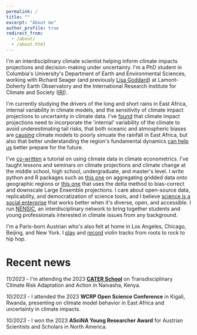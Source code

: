 ```yaml
---
permalink: /
title: ""
excerpt: "About me"
author_profile: true
redirect_from: 
  - /about/
  - /about.html
---
```


I'm an interdisciplinary climate scientist helping inform climate impacts projections and decision-making under uncertainty. I'm a PhD student in Columbia's University's Department of Earth and Environmental Sciences, working with Richard Seager (and previously [Lisa Goddard](https://www.nytimes.com/2022/01/22/climate/lisa-goddard-dead.html)) at Lamont-Doherty Earth Observatory and the International Research Institute for Climate and Society ([IRI](iri.columbia.edu)). 

I'm currently studying the drivers of the long and short rains in East Africa, internal variability in climate models, and the sensitivity of climate impact projections to uncertainty in climate data. I've [found](https://www.pnas.org/doi/abs/10.1073/pnas.2208095119) that climate impact projections need to incorporate the 'internal' variability of the climate to avoid underestimating tail risks, that both oceanic and atmospheric biases are [causing](https://link.springer.com/article/10.1007/s00382-022-06622-5) climate models to poorly simuate the rainfall in East Africa, but also that better understanding the region's fundamental dynamics [can help us](https://journals.ametsoc.org/view/journals/clim/aop/JCLI-D-23-0126.1/JCLI-D-23-0126.1.xml) better prepare for the future. 

I've [co-written](https://climateestimate.net/content/getting-started.html) a tutorial on using climate data in climate econometrics. I've taught lessons and seminars on climate projections and climate change at the middle school, high school, undergraduate, and master's level. I write python and R packages such as [this one](https://github.com/ks905383/xagg) on aggregating gridded data onto geographic regions or [this one](https://github.com/ks905383/quantproj) that uses the delta method to bias-correct and downscale Large Ensemble projections. I care about open-source data, replicability, and democratization of science tools, and I believe [science is a social enterprise](https://news.harvard.edu/gazette/story/2019/10/in-why-trust-science-naomi-oreskes-explains-why-the-process-of-proof-is-worth-trusting/) that works better when it's diverse, open, and accessible. I run [NENSIC](nensic.org), an interdisciplinary network to bring together students and young professionals interested in climate issues from any background. 

I'm a Paris-born Austrian who's also felt at home in Los Angeles, Chicago, Beijing, and New York. I [play](https://www.instagram.com/p/Bi-4AVCgX_J/?utm_source=ig_web_copy_link&igshid=MzRlODBiNWFlZA==) and [record](https://open.spotify.com/playlist/5SlQZFaXKp20BLHEvn1yp6?si=bee6e9b904e64e27) violin tracks from roots to rock to hip hop. 

Recent news
======
_11/2023_ - I'm attending the 2023 [**CATER School**](https://caterschools.net/2023-school) on Transdisciplinary Climate Risk Adaptation and Action in Naivasha, Kenya.

_10/2023_ -  I attended the 2023 **WCRP Open Science Conference** in Kigali, Rwanda, presenting on climate model behavior in East Africa and uncertainty in climate impacts. 

_10/2023_ - I won the 2023 **ASciNA Young Researcher Award** for Austrian Scientists and Scholars in North America.